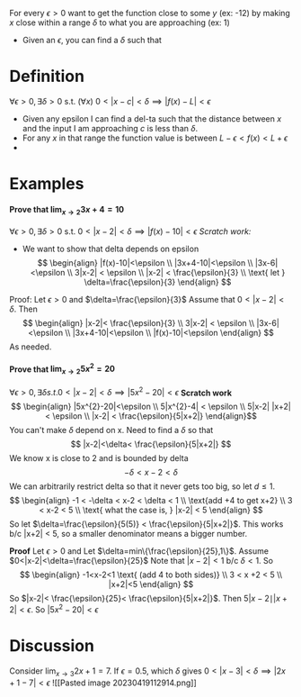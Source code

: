 For every $\epsilon>0$ want to get the function close to some $y$ (ex: -12) by making $x$ close within a range $\delta$ to what you are approaching (ex: 1)
- Given an $\epsilon$, you can find a $\delta$ such that 

# Definition
$\forall \epsilon >0, \exists \delta >0$ s.t. ($\forall x$) $0<|x-c| < \delta \implies|f(x)-L|<\epsilon$
- Given any epsilon I can find a del-ta such that the distance between $x$ and the input I am approaching $c$ is less than $\delta$.
- For any $x$ in that range the function value is between $L-\epsilon <f(x)<L+\epsilon$
- 

# Examples
#### **Prove** that $\lim_{ x \to 2 } 3x+4=10$
$\forall\epsilon>0, \exists\delta>0$ s.t. $0<|x-2|<\delta \implies |f(x)-10|<\epsilon$
*Scratch work:*
- We want to show that delta depends on epsilon
$$
\begin{align}
|f(x)-10|<\epsilon \\
|3x+4-10|<\epsilon \\
|3x-6|<\epsilon \\
3|x-2| < \epsilon \\
|x-2| < \frac{\epsilon}{3} \\
\text{ let } \delta=\frac{\epsilon}{3}
\end{align}
$$

Proof:
Let $\epsilon>0$ and $\delta=\frac{\epsilon}{3}$
Assume that $0<|x-2|<\delta$. Then
$$
\begin{align}
|x-2|< \frac{\epsilon}{3} \\
3|x-2| < \epsilon \\
|3x-6|<\epsilon \\
|3x+4-10|<\epsilon \\
|f(x)-10|<\epsilon
\end{align}
$$
As needed.

#### Prove that $\lim_{ x \to 2 }5x^{2}=20$
$\forall \epsilon>0, \exists\delta s.t. 0<|x-2|<\delta \implies|5x^{2}-20|<\epsilon$
**Scratch work**
$$
\begin{align}
|5x^{2}-20|<\epsilon \\
5|x^{2}-4| < \epsilon \\
5|x-2| |x+2|< \epsilon \\
|x-2| < \frac{\epsilon}{5|x+2|}
\end{align}$$
You can't make $\delta$ depend on x. Need to find a $\delta$ so that
$$
|x-2|<\delta< \frac{\epsilon}{5|x+2|}
$$
We know x is close to 2 and is bounded by delta
$$
-\delta < x-2<\delta
$$
We can arbitrarily restrict delta so that it never gets too big, so let $d\leq 1$.
$$
\begin{align}
-1 < -\delta < x-2 < \delta < 1 \\
\text{add +4 to get x+2} \\
3 < x-2 < 5 \\
\text{ what the case is, } |x-2| < 5
\end{align}
$$
So let $\delta=\frac{\epsilon}{5(5)} < \frac{\epsilon}{5|x+2|}$. This works b/c |x+2| < 5, so a smaller denominator means a bigger number. 

**Proof** 
Let $\epsilon>0$ and Let $\delta=min\{\frac{\epsilon}{25},1\}$. Assume $0<|x-2|<\delta=\frac{\epsilon}{25}$
Note that $|x-2|<1$ b/c $\delta<1$. So
$$
\begin{align}
-1<x-2<1 \text{ (add 4 to both sides)} \\
3 < x +2 < 5 \\
|x+2|<5
\end{align}
$$
So $|x-2|< \frac{\epsilon}{25}< \frac{\epsilon}{5|x+2|}$. Then $5|x-2\mid |x+2|<\epsilon$.
So $| 5x^{2}-20|<\epsilon$

# Discussion
Consider $\lim_{ x \to 3 }2x+1=7$.
If $\epsilon=0.5$, which $\delta$ gives $0<|x-3|<\delta \implies |2x+1-7|<\epsilon$
![[Pasted image 20230419112914.png]]
